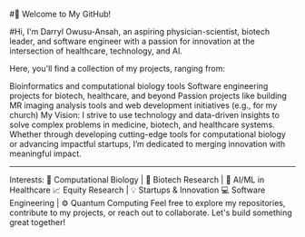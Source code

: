 #👋 Welcome to My GitHub!

#Hi, I'm Darryl Owusu-Ansah, an aspiring physician-scientist, biotech leader, and software engineer with a passion for innovation at the intersection of healthcare, technology, and AI.

Here, you'll find a collection of my projects, ranging from:

Bioinformatics and computational biology tools 
Software engineering projects for biotech, healthcare, and beyond
Passion projects like building MR imaging analysis tools and web development initiatives (e.g., for my church)
My Vision:
I strive to use technology and data-driven insights to solve complex problems in medicine, biotech, and healthcare systems. Whether through developing cutting-edge tools for computational biology or advancing impactful startups, I’m dedicated to merging innovation with meaningful impact.

---

Interests:
🧬 Computational Biology | 🔬 Biotech Research | 🤖 AI/ML in Healthcare
📈 Equity Research | 💡 Startups & Innovation
💻 Software Engineering | ⚙️ Quantum Computing
Feel free to explore my repositories, contribute to my projects, or reach out to collaborate. Let's build something great together!
